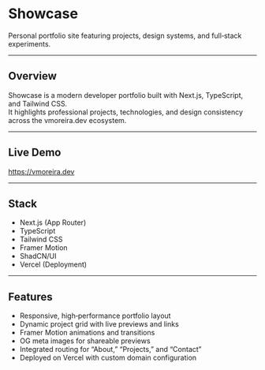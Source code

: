 # Showcase

Personal portfolio site featuring projects, design systems, and full‑stack experiments.

---

## Overview

Showcase is a modern developer portfolio built with Next.js, TypeScript, and Tailwind CSS.  
It highlights professional projects, technologies, and design consistency across the vmoreira.dev ecosystem.

---

## Live Demo

https://vmoreira.dev

---

## Stack

- Next.js (App Router)  
- TypeScript  
- Tailwind CSS  
- Framer Motion  
- ShadCN/UI  
- Vercel (Deployment)

---

## Features

- Responsive, high‑performance portfolio layout  
- Dynamic project grid with live previews and links  
- Framer Motion animations and transitions  
- OG meta images for shareable previews  
- Integrated routing for “About,” “Projects,” and “Contact”  
- Deployed on Vercel with custom domain configuration
